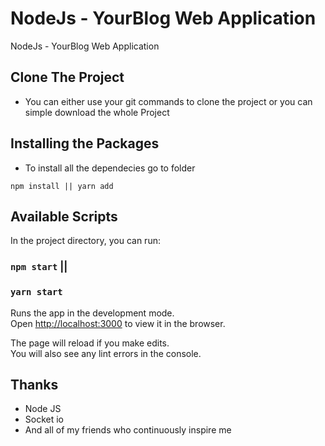 # NodeJs - YourBlog Web Application
NodeJs - YourBlog Web Application

## Clone The Project
- You can either use your git commands to clone the project or you can simple download the whole Project

## Installing the Packages
- To install all the dependecies go to folder
```
npm install || yarn add
```


## Available Scripts

In the project directory, you can run:

### `npm start`   || 
### `yarn start`


Runs the app in the development mode.\
Open [http://localhost:3000](http://localhost:3000) to view it in the browser.

The page will reload if you make edits.\
You will also see any lint errors in the console.


## Thanks
- Node JS
- Socket io
- And all of my friends who continuously inspire me


